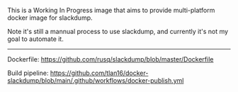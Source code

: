 This is a Working In Progress image that aims to provide multi-platform docker image for slackdump. 

Note it's still a mannual process to use slackdump, and currently it's not my goal to automate it. 

---

Dockerfile: https://github.com/rusq/slackdump/blob/master/Dockerfile

Build pipeline: https://github.com/tlan16/docker-slackdump/blob/main/.github/workflows/docker-publish.yml
